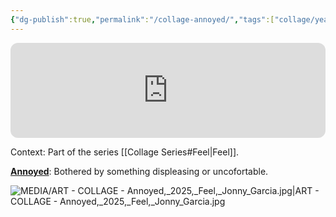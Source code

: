 ```yaml
---
{"dg-publish":true,"permalink":"/collage-annoyed/","tags":["collage/year-2025","collage/series/feel/red","c/colour-red","c/colour-yellow","c/ghost-effect","c/abstract","c/man","c/hood","c/geometric"],"created":"2025-10-06T21:22:57.042-04:00","updated":"2025-10-06T21:27:45.040-04:00"}
---
```



<iframe data-testid="embed-iframe" style="border-radius:12px" src="https://open.spotify.com/embed/track/04boE4u1AupbrGlI62WvoO?utm_source=generator&theme=0" width="100%" height="152" frameBorder="0" allowfullscreen="" allow="autoplay; clipboard-write; encrypted-media; fullscreen; picture-in-picture" loading="lazy"></iframe>

Context: Part of the series [[Collage Series#Feel\|Feel]].

[**Annoyed**](https://www.instagram.com/p/DPWr7cSDoyI/): Bothered by something displeasing or uncofortable.

![MEDIA/ART - COLLAGE - Annoyed,_2025,_Feel,_Jonny_Garcia.jpg|ART - COLLAGE - Annoyed,_2025,_Feel,_Jonny_Garcia.jpg](/img/user/MEDIA/ART%20-%20COLLAGE%20-%20Annoyed,_2025,_Feel,_Jonny_Garcia.jpg)
